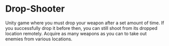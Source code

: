 # Drop-Shooter
Unity game where you must drop your weapon after a set amount of time. If you successfully drop it before then, you can still shoot from its dropped location remotely. Acquire as many weapons as you can to take out enemies from various locations.
